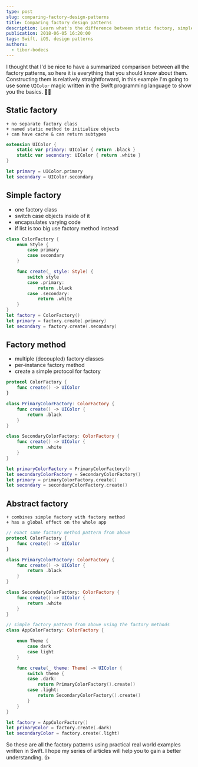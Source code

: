 ```yaml
---
type: post
slug: comparing-factory-design-patterns
title: Comparing factory design patterns
description: Learn what's the difference between static factory, simple factory, factory method and abstract factory using the Swift language.
publication: 2018-06-05 16:20:00
tags: Swift, iOS, design patterns
authors:
  - tibor-bodecs
---
```


I thought that I'd be nice to have a summarized comparison between all the factory patterns, so here it is everything that you should know about them. Constructing them is relatively straightforward, in this example I'm going to use some `UIColor` magic written in the Swift programming language to show you the basics. 🧙‍♂️

## Static factory

    + no separate factory class
    + named static method to initialize objects
    + can have cache & can return subtypes

```swift
extension UIColor {
    static var primary: UIColor { return .black }
    static var secondary: UIColor { return .white }
}

let primary = UIColor.primary
let secondary = UIColor.secondary
```

## Simple factory

- one factory class
- switch case objects inside of it
- encapsulates varying code
- if list is too big use factory method instead

```swift
class ColorFactory {
    enum Style {
        case primary
        case secondary
    }

    func create(_ style: Style) {
        switch style
        case .primary:
            return .black
        case .secondary:
            return .white
    }
}
let factory = ColorFactory()
let primary = factory.create(.primary)
let secondary = factory.create(.secondary)
```

## Factory method

- multiple (decoupled) factory classes
- per-instance factory method
- create a simple protocol for factory

```swift
protocol ColorFactory {
    func create() -> UIColor
}

class PrimaryColorFactory: ColorFactory {
    func create() -> UIColor {
        return .black
    }
}

class SecondaryColorFactory: ColorFactory {
    func create() -> UIColor {
        return .white
    }
}

let primaryColorFactory = PrimaryColorFactory()
let secondaryColorFactory = SecondaryColorFactory()
let primary = primaryColorFactory.create()
let secondary = secondaryColorFactory.create()
```

## Abstract factory

    + combines simple factory with factory method
    + has a global effect on the whole app

```swift
// exact same factory method pattern from above
protocol ColorFactory {
    func create() -> UIColor
}

class PrimaryColorFactory: ColorFactory {
    func create() -> UIColor {
        return .black
    }
}

class SecondaryColorFactory: ColorFactory {
    func create() -> UIColor {
        return .white
    }
}

// simple factory pattern from above using the factory methods
class AppColorFactory: ColorFactory {

    enum Theme {
        case dark
        case light
    }

    func create(_ theme: Theme) -> UIColor {
        switch theme {
        case .dark:
            return PrimaryColorFactory().create()
        case .light:
            return SecondaryColorFactory().create()
        }
    }
}

let factory = AppColorFactory()
let primaryColor = factory.create(.dark)
let secondaryColor = factory.create(.light)
```

So these are all the factory patterns using practical real world examples written in Swift. I hope my series of articles will help you to gain a better understanding. 👍
